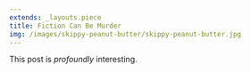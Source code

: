 ```yaml
---
extends: _layouts.piece
title: Fiction Can Be Murder
img: /images/skippy-peanut-butter/skippy-peanut-butter.jpg
---
```


This post is *profoundly* interesting.